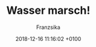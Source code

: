 ---
layout: post
author: "Franzsika"
date:   2018-12-16 11:16:02 +0100
title:  "Wasser marsch!"
text: "Die Fotoaufnahmen sind bei einem Rundgang über den Ebertplatz 2017 entstanden."

imgMin: 
  - "https://raw.githubusercontent.com/Ebertplatz/images/master/16-12-2018-post-1/miniaturen/001.jpg"
  - "https://raw.githubusercontent.com/Ebertplatz/images/master/16-12-2018-post-1/miniaturen/002.jpg"
  - "https://raw.githubusercontent.com/Ebertplatz/images/master/16-12-2018-post-1/miniaturen/003.jpg"
  - "https://raw.githubusercontent.com/Ebertplatz/images/master/16-12-2018-post-1/miniaturen/004.jpg"
  - "https://raw.githubusercontent.com/Ebertplatz/images/master/16-12-2018-post-1/miniaturen/005.jpg"
  - "https://raw.githubusercontent.com/Ebertplatz/images/master/16-12-2018-post-1/miniaturen/006.jpg"
  - "https://raw.githubusercontent.com/Ebertplatz/images/master/16-12-2018-post-1/miniaturen/007.jpg"
  - "https://raw.githubusercontent.com/Ebertplatz/images/master/16-12-2018-post-1/miniaturen/008.jpg"
  - "https://raw.githubusercontent.com/Ebertplatz/images/master/16-12-2018-post-1/miniaturen/009.jpg"
  - "https://raw.githubusercontent.com/Ebertplatz/images/master/16-12-2018-post-1/miniaturen/010.jpg"

imgOrig: 
  - "https://raw.githubusercontent.com/Ebertplatz/images/master/16-12-2018-post-1/originale/001.jpg"
  - "https://raw.githubusercontent.com/Ebertplatz/images/master/16-12-2018-post-1/originale/002.jpg"
  - "https://raw.githubusercontent.com/Ebertplatz/images/master/16-12-2018-post-1/originale/003.jpg"
  - "https://raw.githubusercontent.com/Ebertplatz/images/master/16-12-2018-post-1/originale/004.jpg"
  - "https://raw.githubusercontent.com/Ebertplatz/images/master/16-12-2018-post-1/originale/005.jpg"
  - "https://raw.githubusercontent.com/Ebertplatz/images/master/16-12-2018-post-1/originale/006.jpg"
  - "https://raw.githubusercontent.com/Ebertplatz/images/master/16-12-2018-post-1/originale/007.jpg"
  - "https://raw.githubusercontent.com/Ebertplatz/images/master/16-12-2018-post-1/originale/008.jpg"
  - "https://raw.githubusercontent.com/Ebertplatz/images/master/16-12-2018-post-1/originale/009.jpg"
  - "https://raw.githubusercontent.com/Ebertplatz/images/master/16-12-2018-post-1/originale/010.jpg"

---